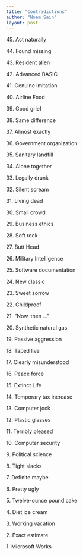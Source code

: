 ```yaml
---
title: "Contradictions"
author: "Noam Sain"
layout: post
---
```


45\. Act naturally

44\. Found missing

43\. Resident alien

42\. Advanced BASIC

41\. Genuine imitation

40\. Airline Food

39\. Good grief

38\. Same difference

37\. Almost exactly

36\. Government organization

35\. Sanitary landfill

34\. Alone together

33\. Legally drunk

32\. Silent scream

31\. Living dead

30\. Small crowd

29\. Business ethics

28\. Soft rock

27\. Butt Head

26\. Military Intelligence

25\. Software documentation

24\. New classic

23\. Sweet sorrow

22\. Childproof

21\. "Now, then ..."

20\. Synthetic natural gas

19\. Passive aggression

18\. Taped live

17\. Clearly misunderstood

16\. Peace force

15\. Extinct Life

14\. Temporary tax increase

13\. Computer jock

12\. Plastic glasses

11\. Terribly pleased

10\. Computer security

9\. Political science

8\. Tight slacks

7\. Definite maybe

6\. Pretty ugly

5\. Twelve-ounce pound cake

4\. Diet ice cream

3\. Working vacation

2\. Exact estimate

1\. Microsoft Works
